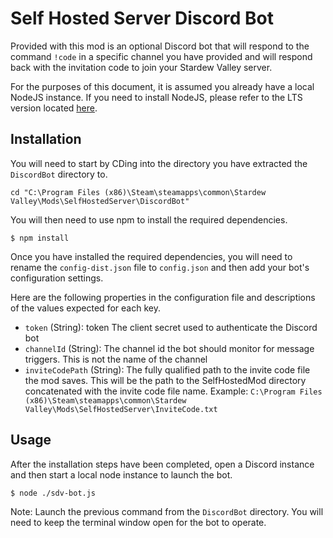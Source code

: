 # Self Hosted Server Discord Bot
Provided with this mod is an optional Discord bot that will respond to the command `!code` in a specific channel you have provided and will respond back with the invitation code to join your Stardew Valley server.

For the purposes of this document, it is assumed you already have a local NodeJS instance. If you need to install NodeJS, please refer to the LTS version located [here](https://nodejs.org/en/).

## Installation
You will need to start by CDing into the directory you have extracted the `DiscordBot` directory to.

    cd "C:\Program Files (x86)\Steam\steamapps\common\Stardew Valley\Mods\SelfHostedServer\DiscordBot"

You will then need to use npm to install the required dependencies.

    $ npm install

Once you have installed the required dependencies, you will need to rename the `config-dist.json` file to `config.json` and then add your bot's configuration settings.

Here are the following properties in the configuration file and descriptions of the values expected for each key.

* `token` (String): token The client secret used to authenticate the Discord bot
* `channelId` (String): The channel id the bot should monitor for message triggers. This is not the name of the channel
* `inviteCodePath` (String): The fully qualified path to the invite code file the mod saves. This will be the path to the SelfHostedMod directory concatenated with the invite code file name. Example: `C:\Program Files (x86)\Steam\steamapps\common\Stardew Valley\Mods\SelfHostedServer\InviteCode.txt`

## Usage
After the installation steps have been completed, open a Discord instance and then start a local node instance to launch the bot.

    $ node ./sdv-bot.js

Note: Launch the previous command from the `DiscordBot` directory. You will need to keep the terminal window open for the bot to operate.